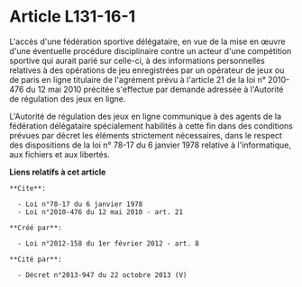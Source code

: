 # Article L131-16-1

L'accès d'une fédération sportive délégataire, en vue de la mise en œuvre d'une éventuelle procédure disciplinaire contre un
acteur d'une compétition sportive qui aurait parié sur celle-ci, à des informations personnelles relatives à des opérations
de jeu enregistrées par un opérateur de jeux ou de paris en ligne titulaire de l'agrément prévu à l'article 21 de la loi n°
2010-476 du 12 mai 2010 précitée s'effectue par demande adressée à l'Autorité de régulation des jeux en ligne.

L'Autorité de régulation des jeux en ligne communique à des agents de la fédération délégataire spécialement habilités à
cette fin dans des conditions prévues par décret les éléments strictement nécessaires, dans le respect des dispositions de la
loi n° 78-17 du 6 janvier 1978 relative à l'informatique, aux fichiers et aux libertés.

**Liens relatifs à cet article**

	**Cite**:

	  - Loi n°78-17 du 6 janvier 1978
	  - Loi n°2010-476 du 12 mai 2010 - art. 21

	**Créé par**:

	  - Loi n°2012-158 du 1er février 2012 - art. 8

	**Cité par**:

	  - Décret n°2013-947 du 22 octobre 2013 (V)
